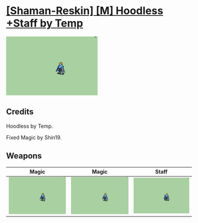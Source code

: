 # [\[Shaman-Reskin\] \[M\] Hoodless +Staff by Temp](./)
 

<img src="./6.%20Magic/Magic_000.png" alt="[Shaman-Reskin] [M] Hoodless +Staff by Temp standing" />

## Credits

Hoodless by Temp.

Fixed Magic by Shin19.

## Weapons
 

|Magic |Magic |Staff |
|  :---: | :---: | :---: |
| <img alt="Magic animation" src="./6.%20Magic/Magic.gif" /> | <img alt="Magic animation" src="./6.%20Magic%20(Fixed)/Magic.gif" /> | <img alt="Staff animation" src="./7.%20Staff/Staff.gif" /> |
